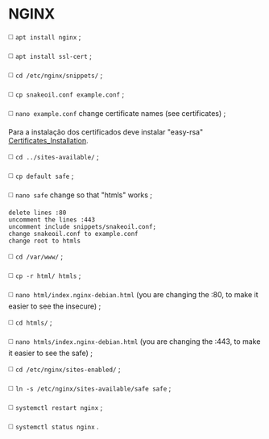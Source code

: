 # NGINX
◻️ `apt install nginx` ;

◻️ `apt install ssl-cert` ;

◻️ `cd /etc/nginx/snippets/` ;

◻️ `cp snakeoil.conf example.conf` ;

◻️ `nano example.conf` change certificate names (see certificates) ;

Para a instalação dos certificados deve instalar "easy-rsa" [Certificates_Installation](https://github.com/JoseCarvalho1026/Certificates_Installation).

◻️ `cd ../sites-available/` ;

◻️ `cp default safe` ;

◻️ `nano safe` change so that "htmls" works ;
```
delete lines :80
uncomment the lines :443
uncomment include snippets/snakeoil.conf;
change snakeoil.conf to example.conf
change root to htmls
```
◻️ `cd /var/www/` ;

◻️ `cp -r html/ htmls` ;

◻️ `nano html/index.nginx-debian.html` (you are changing the :80, to make it easier to see the insecure) ;

◻️ `cd htmls/` ;

◻️ `nano htmls/index.nginx-debian.html` (you are changing the :443, to make it easier to see the safe) ;

◻️ `cd /etc/nginx/sites-enabled/` ;

◻️ `ln -s /etc/nginx/sites-available/safe safe` ;

◻️ `systemctl restart nginx` ;

◻️ `systemctl status nginx` .
